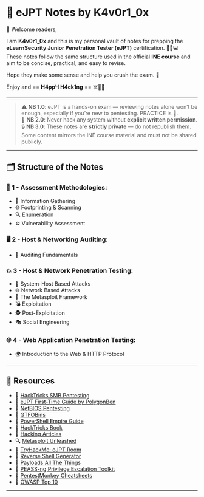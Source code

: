 # 🧠 eJPT Notes by K4v0r1_0x

👋 Welcome readers,

I am **K4v0r1_0x** and this is my personal vault of notes for prepping the **eLearnSecurity Junior Penetration Tester (eJPT)** certification. 🕵️‍♂️💻  
These notes follow the same structure used in the official **INE course** and aim to be concise, practical, and easy to revise.

Hope they make some sense and help you crush the exam. 💪

Enjoy and == **H4ppЧ H4ck1ng** == ☠️👨‍💻

---

> ⚠️ **NB 1.0**: eJPT is a hands-on exam — reviewing notes alone won’t be enough, especially if you’re new to pentesting. PRACTICE is 🔑.  
> 🚫 **NB 2.0**: Never hack any system without **explicit written permission**.  
> 🔒 **NB 3.0**: These notes are **strictly private** — do not republish them. Some content mirrors the INE course material and must not be shared publicly.

---

## 🗂️ Structure of the Notes

### 📌 1 - Assessment Methodologies:
- 📡 Information Gathering  
- 🌐 Footprinting & Scanning  
- 🔍 Enumeration  
- ⚙️ Vulnerability Assessment  

### 🖥️ 2 - Host & Networking Auditing:
- 🧾 Auditing Fundamentals  

### 💥 3 - Host & Network Penetration Testing:
- 🧠 System-Host Based Attacks  
- 🌐 Network Based Attacks  
- 🔫 The Metasploit Framework  
- 💣 Exploitation  
- 🕵️ Post-Exploitation  
- 🎭 Social Engineering  

### 🌐 4 - Web Application Penetration Testing:
- 🌍 Introduction to the Web & HTTP Protocol  

---

## 🔗 Resources

- 🧠 [HackTricks SMB Pentesting](https://hacktricks.boitatech.com.br/pentesting/pentesting-smb)  
- 📝 [eJPT First-Time Guide by PolygonBen](https://medium.com/@polygonben/ejpt-a-guide-on-how-to-pass-first-time-f8cec3f79a73)  
- 📡 [NetBIOS Pentesting](https://hacktricks.boitatech.com.br/pentesting/137-138-139-pentesting-netbios)  
- 🧨 [GTFOBins](https://gtfobins.github.io/#)  
- 🎯 [PowerShell Empire Guide](https://medium.com/@rajeevranjancom/powershell-empire-ce74c7e6846c)  
- 📘 [HackTricks Book](https://book.hacktricks.xyz/)  
- 🧪 [Hacking Articles](https://www.hackingarticles.in/)  
- 🔍 [Metasploit Unleashed](https://www.metasploitunleashed.com/)  
- 🧠 [TryHackMe: eJPT Room](https://tryhackme.com/room/ejpt)  
- 🔁 [Reverse Shell Generator](https://www.revshells.com/)  
- 🎯 [Payloads All The Things](https://payloadsallthethings.com/)  
- 🔧 [PEASS-ng Privilege Escalation Toolkit](https://github.com/carlospolop/PEASS-ng)  
- 🧾 [PentestMonkey Cheatsheets](https://pentestmonkey.net/)  
- 🔐 [OWASP Top 10](https://owasp.org/www-project-top-ten/)  

---
